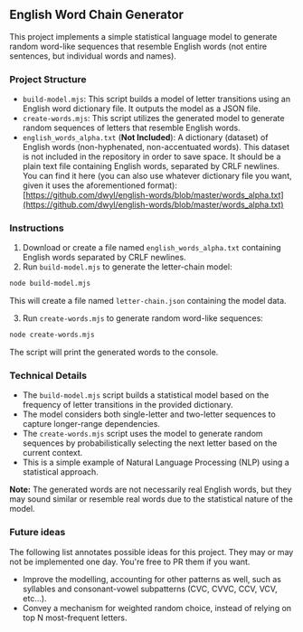 ## English Word Chain Generator

This project implements a simple statistical language model to generate random word-like sequences that resemble English words (not entire sentences, but individual words and names).

### Project Structure

* `build-model.mjs`: This script builds a model of letter transitions using an English word dictionary file. It outputs the model as a JSON file.
* `create-words.mjs`: This script utilizes the generated model to generate random sequences of letters that resemble English words.
* `english_words_alpha.txt` (**Not Included**):  A dictionary (dataset) of English words (non-hyphenated, non-accentuated words). This dataset is not included in the repository in order to save space. It should be a plain text file containing English words, separated by CRLF newlines. You can find it here (you can also use whatever dictionary file you want, given it uses the aforementioned format): [https://github.com/dwyl/english-words/blob/master/words_alpha.txt](https://github.com/dwyl/english-words/blob/master/words_alpha.txt)

### Instructions

1. Download or create a file named `english_words_alpha.txt` containing English words separated by CRLF newlines.
2. Run `build-model.mjs` to generate the letter-chain model:

```bash
node build-model.mjs
```

This will create a file named `letter-chain.json` containing the model data.

3. Run `create-words.mjs` to generate random word-like sequences:

```bash
node create-words.mjs
```

The script will print the generated words to the console.

### Technical Details

* The `build-model.mjs` script builds a statistical model based on the frequency of letter transitions in the provided dictionary.
* The model considers both single-letter and two-letter sequences to capture longer-range dependencies.
* The `create-words.mjs` script uses the model to generate random sequences by probabilistically selecting the next letter based on the current context.
* This is a simple example of Natural Language Processing (NLP) using a statistical approach.

**Note:** The generated words are not necessarily real English words, but they may sound similar or resemble real words due to the statistical nature of the model. 

### Future ideas
The following list annotates possible ideas for this project. They may or may not be implemented one day. You're free to PR them if you want.
- Improve the modelling, accounting for other patterns as well, such as syllables and consonant-vowel subpatterns (CVC, CVVC, CCV, VCV, etc...). 
- Convey a mechanism for weighted random choice, instead of relying on top N most-frequent letters.

